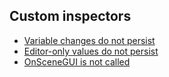 ## Custom inspectors

- [Variable changes do not persist](Serialisation/Persisting%20Changes.md)  
- [Editor-only values do not persist](Serialisation/Editor%20Persistence.md)  
- [OnSceneGUI is not called](SceneView/OnSceneGUI.md)  